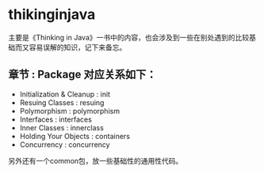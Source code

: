 # thikinginjava
主要是《Thinking in Java》一书中的内容，也会涉及到一些在别处遇到的比较基础而又容易误解的知识，记下来备忘。

## 章节 : Package 对应关系如下：
* Initialization & Cleanup : init  
* Resuing Classes : resuing  
* Polymorphism : polymorphism
* Interfaces : interfaces
* Inner Classes : innerclass
* Holding Your Objects : containers
* Concurrency : concurrency

另外还有一个common包，放一些基础性的通用性代码。

